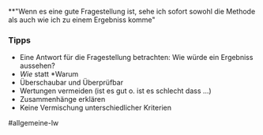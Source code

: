 
**"Wenn es eine gute Fragestellung ist, sehe ich sofort sowohl die Methode als auch wie ich zu einem Ergebniss komme"

### Tipps
- Eine Antwort für die Fragestellung betrachten: Wie würde ein Ergebniss aussehen?
- *Wie* statt *Warum
- Überschaubar und Überprüfbar
- Wertungen vermeiden (ist es gut o. ist es schlecht dass ...)
- Zusammenhänge erklären
- Keine Vermischung unterschiedlicher Kriterien

#allgemeine-lw 

